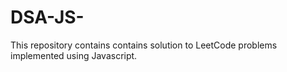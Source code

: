 # DSA-JS-
This repository contains contains solution to LeetCode problems implemented using Javascript.

